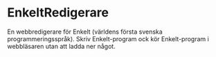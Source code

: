 # EnkeltRedigerare
En webbredigerare för Enkelt (världens första svenska programmeringsspråk). Skriv Enkelt-program ock kör Enkelt-program i webbläsaren utan att ladda ner något.
